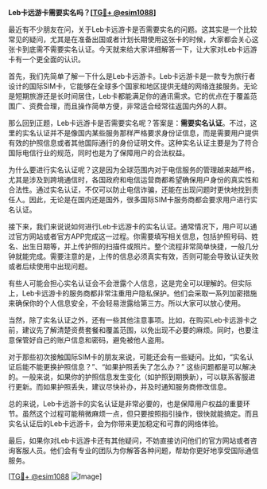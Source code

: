 **Leb卡远游卡需要实名吗？[[TG💪+ @esim1088](https://t.me/s/esim1088)]**

最近有不少朋友在问，关于Leb卡远游卡是否需要实名的问题。这其实是一个比较常见的疑问，尤其是在准备出国或者计划长期使用这张卡的时候，大家都会关心这张卡到底需不需要实名认证。今天就来给大家详细解答一下，让大家对Leb卡远游卡有一个更全面的认识。

首先，我们先简单了解一下什么是Leb卡远游卡。Leb卡远游卡是一款专为旅行者设计的国际SIM卡，它能够在全球多个国家和地区提供无缝的网络连接服务。无论是短期旅游还是长时间居住，Leb卡都能满足你的通讯需求。它的优点在于覆盖范围广、资费合理，而且操作简单方便，非常适合经常往返国内外的人群。

那么回到正题，Leb卡远游卡是否需要实名呢？答案是：**需要实名认证**。不过，这里的实名认证并不是像国内某些服务那样严格要求身份证信息，而是需要用户提供有效的护照信息或者其他国际通行的身份证明文件。这种实名认证主要是为了符合国际电信行业的规范，同时也是为了保障用户的合法权益。

为什么要进行实名认证呢？这是因为全球范围内对于电信服务的管理越来越严格，尤其是涉及到跨境通信时，各国政府和电信运营商都希望确保用户身份的真实性和合法性。通过实名认证，不仅可以防止电信诈骗，还能在出现问题时更快地找到责任人。因此，无论是在国内还是国外，很多国际SIM卡服务商都会要求用户进行实名认证。

接下来，我们来说说如何进行Leb卡远游卡的实名认证。通常情况下，用户可以通过官方网站或者官方APP完成这一过程。你需要填写相关信息，包括护照号码、姓名、出生日期等，并上传护照的扫描件或照片。整个流程非常简单快捷，一般几分钟就能完成。需要注意的是，上传的信息必须真实有效，否则可能会导致认证失败或者后续使用中出现问题。

有些人可能会担心实名认证会不会泄露个人信息，这是完全可以理解的。但实际上，Leb卡远游卡的服务商都非常注重用户隐私保护。他们会采取一系列加密措施来确保你的个人信息安全，不会轻易泄露给第三方。所以大家可以放心使用。

当然，除了实名认证之外，还有一些其他注意事项。比如，在购买Leb卡远游卡之前，建议先了解清楚资费套餐和覆盖范围，以免出现不必要的麻烦。同时，也要注意保管好自己的账户信息和密码，避免被他人盗用。

对于那些初次接触国际SIM卡的朋友来说，可能还会有一些疑问。比如，“实名认证后能不能更换护照信息？”、“如果护照丢失了怎么办？” 这些问题都是可以解决的。一般来说，如果你的护照信息发生变化（如护照到期换新），可以联系客服进行更新。而如果护照丢失，建议尽快补办，并及时通知服务商修改信息。

总的来说，Leb卡远游卡的实名认证是非常必要的，也是保障用户权益的重要环节。虽然这个过程可能稍微麻烦一点，但只要按照指引操作，很快就能搞定。而且实名认证后的Leb卡远游卡，会为你带来更加稳定和可靠的网络体验。

最后，如果你对Leb卡远游卡还有其他疑问，不妨直接访问他们的官方网站或者咨询客服人员。他们会有专业的团队为你解答各种问题，帮助你更好地享受国际通信服务。

[[TG💪+ @esim1088](https://t.me/s/esim1088) ![Image](https://i.postimg.cc/4NQfJmqS/Snipaste-2025-05-13-00-14-12.png)]